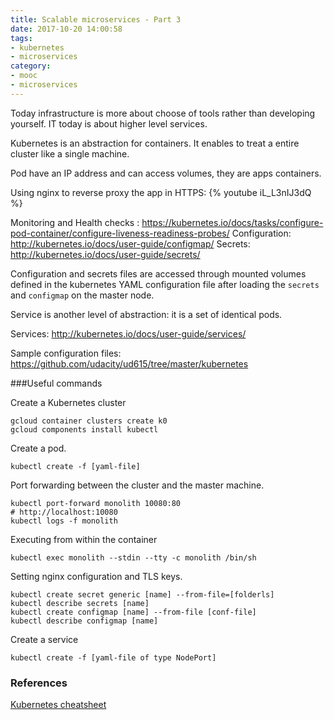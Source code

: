 ```yaml
---
title: Scalable microservices - Part 3
date: 2017-10-20 14:00:58
tags:
- kubernetes
- microservices
category:
- mooc
- microservices
---
```


Today infrastructure is more about choose of tools rather than developing yourself. IT today is about higher level services.

Kubernetes is an abstraction for containers. It enables to treat a entire cluster like a single machine.

Pod have an IP address and can access volumes, they are apps containers.

Using nginx to reverse proxy the app in HTTPS:
{% youtube iL_L3nIJ3dQ %}

Monitoring and Health checks : https://kubernetes.io/docs/tasks/configure-pod-container/configure-liveness-readiness-probes/
Configuration: http://kubernetes.io/docs/user-guide/configmap/
Secrets: http://kubernetes.io/docs/user-guide/secrets/

Configuration and secrets files are accessed through mounted volumes defined in the kubernetes YAML configuration file after loading the `secrets` and `configmap` on the master node.

Service is another level of abstraction: it is a set of identical pods.

Services: http://kubernetes.io/docs/user-guide/services/

Sample configuration files: https://github.com/udacity/ud615/tree/master/kubernetes

###Useful commands

Create a Kubernetes cluster

```
gcloud container clusters create k0
gcloud components install kubectl
```

Create a pod.

```
kubectl create -f [yaml-file]
```

Port forwarding between the cluster and the master machine.

```
kubectl port-forward monolith 10080:80
# http://localhost:10080
kubectl logs -f monolith
```

Executing from within the container
```
kubectl exec monolith --stdin --tty -c monolith /bin/sh
```

Setting nginx configuration and TLS keys.
```
kubectl create secret generic [name] --from-file=[folderls]
kubectl describe secrets [name]
kubectl create configmap [name] --from-file [conf-file]
kubectl describe configmap [name]

```

Create a service
```
kubectl create -f [yaml-file of type NodePort]
```

### References

[Kubernetes cheatsheet](http://kubernetes.io/docs/user-guide/kubectl-cheatsheet/)
